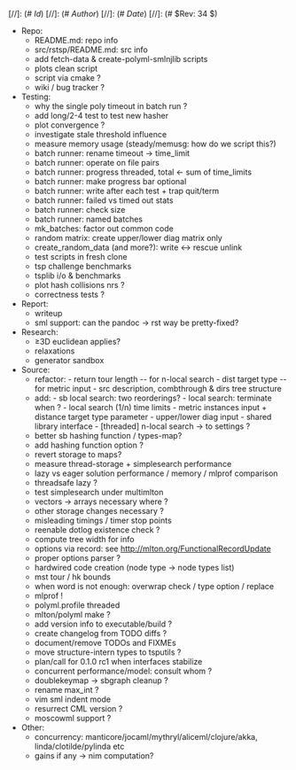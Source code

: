 
[//]: (# $Id$)
[//]: (# $Author$)
[//]: (# $Date$)
[//]: (# $Rev: 34 $)

* Repo:
    - README.md: repo info
    - src/rstsp/README.md: src info
    - add fetch-data & create-polyml-smlnjlib scripts
    - plots clean script
    - script via cmake ?
    - wiki / bug tracker ?
* Testing:
    - why the single poly timeout in batch run ?
    - add long/2-4 test to test new hasher
    - plot convergence ?
    - investigate stale threshold influence
    - measure memory usage (steady/memusg: how do we script this?)
    - batch runner: rename timeout -> time_limit
    - batch runner: operate on file pairs
    - batch runner: progress threaded, total <- sum of time_limits
    - batch runner: make progress bar optional
    - batch runner: write after each test + trap quit/term
    - batch runner: failed vs timed out stats
    - batch runner: check size
    - batch runner: named batches
    - mk_batches: factor out common code
    - random matrix: create upper/lower diag matrix only
    - create_random_data (and more?): write <-> rescue unlink
    - test scripts in fresh clone
    - tsp challenge benchmarks
    - tsplib i/o & benchmarks
    - plot hash collisions nrs ?
    - correctness tests ?
* Report:
    - writeup
    - sml support: can the pandoc -> rst way be pretty-fixed?
* Research:
    - ≥3D euclidean applies?
    - relaxations
    - generator sandbox
* Source:
    - refactor:
            - return tour length -- for n-local search
            - dist target type -- for metric input
            - src description, combthrough & dirs tree structure
    - add:
            - sb local search: two reorderings?
            - local search: terminate when ?
            - local search (1/n) time limits
            - metric instances input + distance target type parameter
            - upper/lower diag input
            - shared library interface
            - [threaded] n-local search -> to settings ?
    - better sb hashing function / types-map?
    - add hashing function option ?
    - revert storage to maps?
    - measure thread-storage + simplesearch performance
    - lazy vs eager solution performance / memory / mlprof comparison
    - threadsafe lazy ?
    - test simplesearch under multimlton
    - vectors -> arrays necessary where ?
    - other storage changes necessary ?
    - misleading timings / timer stop points
    - reenable dotlog existence check ?
    - compute tree width for info
    - options via record: see http://mlton.org/FunctionalRecordUpdate
    - proper options parser ?
    - hardwired code creation (node type -> node types list)
    - mst tour / hk bounds
    - when word is not enough: overwrap check / type option / replace
    - mlprof !
    - polyml.profile threaded
    - mlton/polyml make ?
    - add version info to executable/build ?
    - create changelog from TODO diffs ?
    - document/remove TODOs and FIXMEs
    - move structure-intern types to tsputils ?
    - plan/call for 0.1.0 rc1 when interfaces stabilize
    - concurrent performance/model: consult whom ?
    - doublekeymap -> sbgraph cleanup ?
    - rename max_int ?
    - vim sml indent mode
    - resurrect CML version ?
    - moscowml support ?
* Other:
    - concurrency: manticore/jocaml/mythryl/aliceml/clojure/akka,
                   linda/clotilde/pylinda etc
    - gains if any -> nim computation?
